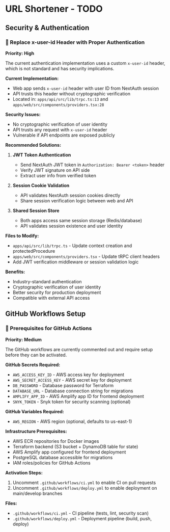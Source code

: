 # URL Shortener - TODO

## Security & Authentication

### 🔐 Replace x-user-id Header with Proper Authentication
**Priority: High**

The current authentication implementation uses a custom `x-user-id` header, which is not standard and has security implications.

**Current Implementation:**
- Web app sends `x-user-id` header with user ID from NextAuth session
- API trusts this header without cryptographic verification
- Located in: `apps/api/src/lib/trpc.ts:13` and `apps/web/src/components/providers.tsx:28`

**Security Issues:**
- No cryptographic verification of user identity
- API trusts any request with `x-user-id` header
- Vulnerable if API endpoints are exposed publicly

**Recommended Solutions:**
1. **JWT Token Authentication**
   - Send NextAuth JWT token in `Authorization: Bearer <token>` header
   - Verify JWT signature on API side
   - Extract user info from verified token

2. **Session Cookie Validation**
   - API validates NextAuth session cookies directly
   - Share session verification logic between web and API

3. **Shared Session Store**
   - Both apps access same session storage (Redis/database)
   - API validates session existence and user identity

**Files to Modify:**
- `apps/api/src/lib/trpc.ts` - Update context creation and protectedProcedure
- `apps/web/src/components/providers.tsx` - Update tRPC client headers
- Add JWT verification middleware or session validation logic

**Benefits:**
- Industry-standard authentication
- Cryptographic verification of user identity
- Better security for production deployment
- Compatible with external API access

## GitHub Workflows Setup

### 🚀 Prerequisites for GitHub Actions
**Priority: Medium**

The GitHub workflows are currently commented out and require setup before they can be activated.

**GitHub Secrets Required:**
- `AWS_ACCESS_KEY_ID` - AWS access key for deployment
- `AWS_SECRET_ACCESS_KEY` - AWS secret key for deployment
- `DB_PASSWORD` - Database password for Terraform
- `DATABASE_URL` - Database connection string for migrations
- `AMPLIFY_APP_ID` - AWS Amplify app ID for frontend deployment
- `SNYK_TOKEN` - Snyk token for security scanning (optional)

**GitHub Variables Required:**
- `AWS_REGION` - AWS region (optional, defaults to us-east-1)

**Infrastructure Prerequisites:**
- AWS ECR repositories for Docker images
- Terraform backend (S3 bucket + DynamoDB table for state)
- AWS Amplify app configured for frontend deployment
- PostgreSQL database accessible for migrations
- IAM roles/policies for GitHub Actions

**Activation Steps:**
1. Uncomment `.github/workflows/ci.yml` to enable CI on pull requests
2. Uncomment `.github/workflows/deploy.yml` to enable deployment on main/develop branches

**Files:**
- `.github/workflows/ci.yml` - CI pipeline (tests, lint, security scan)
- `.github/workflows/deploy.yml` - Deployment pipeline (build, push, deploy)